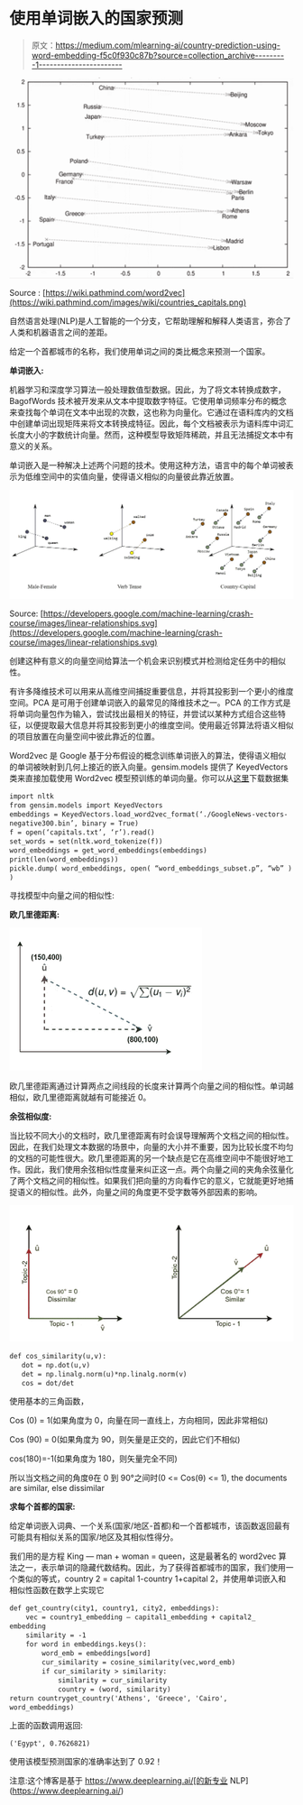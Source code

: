 # 使用单词嵌入的国家预测

> 原文：<https://medium.com/mlearning-ai/country-prediction-using-word-embedding-f5c0f930c87b?source=collection_archive---------1----------------------->

![](img/0d5f42260e93ab70b9fa2f0b5790c5ff.png)

Source : [https://wiki.pathmind.com/word2vec](https://wiki.pathmind.com/images/wiki/countries_capitals.png)

自然语言处理(NLP)是人工智能的一个分支，它帮助理解和解释人类语言，弥合了人类和机器语言之间的差距。

给定一个首都城市的名称，我们使用单词之间的类比概念来预测一个国家。

**单词嵌入:**

机器学习和深度学习算法一般处理数值型数据。因此，为了将文本转换成数字，BagofWords 技术被开发来从文本中提取数字特征。它使用单词频率分布的概念来查找每个单词在文本中出现的次数，这也称为向量化。它通过在语料库内的文档中创建单词出现矩阵来将文本转换成特征。因此，每个文档被表示为语料库中词汇长度大小的字数统计向量。然而，这种模型导致矩阵稀疏，并且无法捕捉文本中有意义的关系。

单词嵌入是一种解决上述两个问题的技术。使用这种方法，语言中的每个单词被表示为低维空间中的实值向量，使得语义相似的向量彼此靠近放置。

![](img/db961d8b8f49d5ee75199480615851c4.png)

Source: [https://developers.google.com/machine-learning/crash-course/images/linear-relationships.svg](https://developers.google.com/machine-learning/crash-course/images/linear-relationships.svg)

创建这种有意义的向量空间给算法一个机会来识别模式并检测给定任务中的相似性。

有许多降维技术可以用来从高维空间捕捉重要信息，并将其投影到一个更小的维度空间。PCA 是可用于创建单词嵌入的最常见的降维技术之一。PCA 的工作方式是将单词向量包作为输入，尝试找出最相关的特征，并尝试以某种方式组合这些特征，以便提取最大信息并将其投影到更小的维度空间。使用最近邻算法将语义相似的项目放置在向量空间中彼此靠近的位置。

Word2vec 是 Google 基于分布假设的概念训练单词嵌入的算法，使得语义相似的单词被映射到几何上接近的嵌入向量。gensim.models 提供了 KeyedVectors 类来直接加载使用 Word2vec 模型预训练的单词向量。你可以从[这里](https://code.google.com/archive/p/word2vec/)下载数据集

```
import nltk
from gensim.models import KeyedVectors
embeddings = KeyedVectors.load_word2vec_format(‘./GoogleNews-vectors-negative300.bin’, binary = True)
f = open(‘capitals.txt’, ‘r’).read()
set_words = set(nltk.word_tokenize(f))
word_embeddings = get_word_embeddings(embeddings)
print(len(word_embeddings))
pickle.dump( word_embeddings, open( “word_embeddings_subset.p”, “wb” ) )
```

寻找模型中向量之间的相似性:

**欧几里德距离:**

![](img/701ce53d5ca2b395f707b6d2ea25c7a3.png)

欧几里德距离通过计算两点之间线段的长度来计算两个向量之间的相似性。单词越相似，欧几里德距离就越有可能接近 0。

**余弦相似度:**

当比较不同大小的文档时，欧几里德距离有时会误导理解两个文档之间的相似性。因此，在我们处理文本数据的场景中，向量的大小并不重要，因为比较长度不均匀的文档的可能性很大。欧几里德距离的另一个缺点是它在高维空间中不能很好地工作。因此，我们使用余弦相似性度量来纠正这一点。两个向量之间的夹角余弦量化了两个文档之间的相似性。如果我们把向量的方向看作它的意义，它就能更好地捕捉语义的相似性。此外，向量之间的角度更不受字数等外部因素的影响。

![](img/9310ed529cfe2ad1f7b45999d7a00f6f.png)

```
def cos_similarity(u,v):
   dot = np.dot(u,v)
   det = np.linalg.norm(u)*np.linalg.norm(v)
   cos = dot/det
```

使用基本的三角函数，

Cos (0) = 1(如果角度为 0，向量在同一直线上，方向相同，因此非常相似)

Cos (90) = 0(如果角度为 90，则矢量是正交的，因此它们不相似)

cos(180)=-1(如果角度为 180，则矢量完全不同)

所以当文档之间的角度θ在 0 到 90°之间时(0 <= Cos(θ) <= 1), the documents are similar, else dissimilar

**求每个首都的国家:**

给定单词嵌入词典、一个关系(国家/地区-首都)和一个首都城市，该函数返回最有可能具有相似关系的国家/地区及其相似性得分。

我们用的是方程 King — man + woman = queen，这是最著名的 word2vec 算法之一，表示单词的隐藏代数结构。因此，为了获得首都城市的国家，我们使用一个类似的等式，country 2 = capital 1-country 1+capital 2，并使用单词嵌入和相似性函数在数学上实现它

```
def get_country(city1, country1, city2, embeddings):
    vec = country1_embedding — capital1_embedding + capital2_ embedding
    similarity = -1
    for word in embeddings.keys():
        word_emb = embeddings[word]
        cur_similarity = cosine_similarity(vec,word_emb)
        if cur_similarity > similarity:
            similarity = cur_similarity
            country = (word, similarity)
return countryget_country('Athens', 'Greece', 'Cairo', word_embeddings)
```

上面的函数调用返回:

```
('Egypt', 0.7626821)
```

使用该模型预测国家的准确率达到了 0.92！

注意:这个博客是基于 https://www.deeplearning.ai/[的新专业 NLP](https://www.deeplearning.ai/)